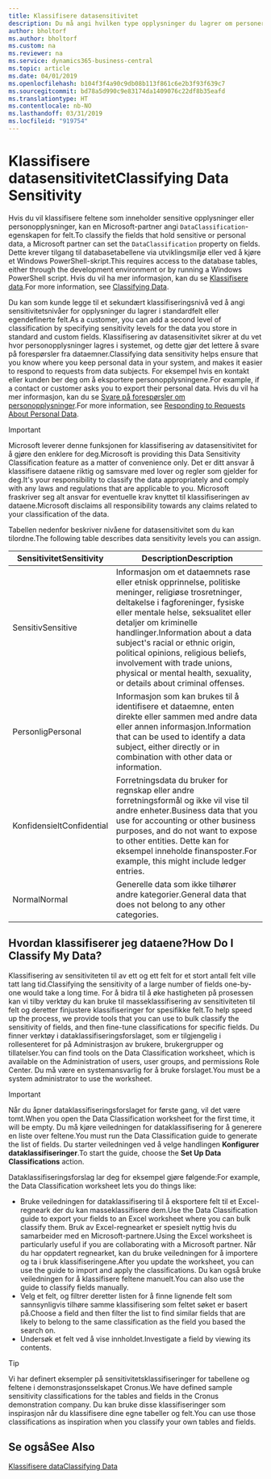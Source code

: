 ```yaml
---
title: Klassifisere datasensitivitet
description: Du må angi hvilken type opplysninger du lagrer om personer slik at du kan svare på forespørsler fra dataemner.
author: bholtorf
ms.author: bholtorf
ms.custom: na
ms.reviewer: na
ms.service: dynamics365-business-central
ms.topic: article
ms.date: 04/01/2019
ms.openlocfilehash: b104f3f4a90c9db08b113f861c6e2b3f93f639c7
ms.sourcegitcommit: bd78a5d990c9e83174da1409076c22df8b35eafd
ms.translationtype: HT
ms.contentlocale: nb-NO
ms.lasthandoff: 03/31/2019
ms.locfileid: "919754"
---
```

# <a name="classifying-data-sensitivity"></a><span data-ttu-id="dd310-103">Klassifisere datasensitivitet</span><span class="sxs-lookup"><span data-stu-id="dd310-103">Classifying Data Sensitivity</span></span>
<span data-ttu-id="dd310-104">Hvis du vil klassifisere feltene som inneholder sensitive opplysninger eller personopplysninger, kan en Microsoft-partner angi ```DataClassification```-egenskapen for felt.</span><span class="sxs-lookup"><span data-stu-id="dd310-104">To classify the fields that hold sensitive or personal data, a Microsoft partner can set the ```DataClassification``` property on fields.</span></span> <span data-ttu-id="dd310-105">Dette krever tilgang til databasetabellene via utviklingsmiljø eller ved å kjøre et Windows PowerShell-skript.</span><span class="sxs-lookup"><span data-stu-id="dd310-105">This requires access to the database tables, either through the development environment or by running a Windows PowerShell script.</span></span> <span data-ttu-id="dd310-106">Hvis du vil ha mer informasjon, kan du se [Klassifisere data](https://docs.microsoft.com/en-us/dynamics-nav/classifying-data).</span><span class="sxs-lookup"><span data-stu-id="dd310-106">For more information, see [Classifying Data](https://docs.microsoft.com/en-us/dynamics-nav/classifying-data).</span></span>  

<span data-ttu-id="dd310-107">Du kan som kunde legge til et sekundært klassifiseringsnivå ved å angi sensitivitetsnivåer for opplysninger du lagrer i standardfelt eller egendefinerte felt.</span><span class="sxs-lookup"><span data-stu-id="dd310-107">As a customer, you can add a second level of classification by specifying sensitivity levels for the data you store in standard and custom fields.</span></span> <span data-ttu-id="dd310-108">Klassifisering av datasensitivitet sikrer at du vet hvor personopplysninger lagres i systemet, og dette gjør det lettere å svare på forespørsler fra dataemner.</span><span class="sxs-lookup"><span data-stu-id="dd310-108">Classifying data sensitivity helps ensure that you know where you keep personal data in your system, and makes it easier to respond to requests from data subjects.</span></span> <span data-ttu-id="dd310-109">For eksempel hvis en kontakt eller kunden ber deg om å eksportere personopplysningene.</span><span class="sxs-lookup"><span data-stu-id="dd310-109">For example, if a contact or customer asks you to export their personal data.</span></span> <span data-ttu-id="dd310-110">Hvis du vil ha mer informasjon, kan du se [Svare på forespørsler om personopplysninger](admin-responding-to-requests-about-personal-data.md).</span><span class="sxs-lookup"><span data-stu-id="dd310-110">For more information, see [Responding to Requests About Personal Data](admin-responding-to-requests-about-personal-data.md).</span></span>

> [!Important]
> <span data-ttu-id="dd310-111">Microsoft leverer denne funksjonen for klassifisering av datasensitivitet for å gjøre den enklere for deg.</span><span class="sxs-lookup"><span data-stu-id="dd310-111">Microsoft is providing this Data Sensitivity Classification feature as a matter of convenience only.</span></span> <span data-ttu-id="dd310-112">Det er ditt ansvar å klassifisere dataene riktig og samsvare med lover og regler som gjelder for deg.</span><span class="sxs-lookup"><span data-stu-id="dd310-112">It's your responsibility to classify the data appropriately and comply with any laws and regulations that are applicable to you.</span></span> <span data-ttu-id="dd310-113">Microsoft fraskriver seg alt ansvar for eventuelle krav knyttet til klassifiseringen av dataene.</span><span class="sxs-lookup"><span data-stu-id="dd310-113">Microsoft disclaims all responsibility towards any claims related to your classification of the data.</span></span>  

<span data-ttu-id="dd310-114">Tabellen nedenfor beskriver nivåene for datasensitivitet som du kan tilordne.</span><span class="sxs-lookup"><span data-stu-id="dd310-114">The following table describes data sensitivity levels you can assign.</span></span>

|<span data-ttu-id="dd310-115">Sensitivitet</span><span class="sxs-lookup"><span data-stu-id="dd310-115">Sensitivity</span></span>|<span data-ttu-id="dd310-116">Description</span><span class="sxs-lookup"><span data-stu-id="dd310-116">Description</span></span>|
|----|----|
|<span data-ttu-id="dd310-117">Sensitiv</span><span class="sxs-lookup"><span data-stu-id="dd310-117">Sensitive</span></span> | <span data-ttu-id="dd310-118">Informasjon om et dataemnets rase eller etnisk opprinnelse, politiske meninger, religiøse trosretninger, deltakelse i fagforeninger, fysiske eller mentale helse, seksualitet eller detaljer om kriminelle handlinger.</span><span class="sxs-lookup"><span data-stu-id="dd310-118">Information about a data subject's racial or ethnic origin, political opinions, religious beliefs, involvement with trade unions, physical or mental health, sexuality, or details about criminal offenses.</span></span> |
|<span data-ttu-id="dd310-119">Personlig</span><span class="sxs-lookup"><span data-stu-id="dd310-119">Personal</span></span> | <span data-ttu-id="dd310-120">Informasjon som kan brukes til å identifisere et dataemne, enten direkte eller sammen med andre data eller annen informasjon.</span><span class="sxs-lookup"><span data-stu-id="dd310-120">Information that can be used to identify a data subject, either directly or in combination with other data or information.</span></span>|
|<span data-ttu-id="dd310-121">Konfidensielt</span><span class="sxs-lookup"><span data-stu-id="dd310-121">Confidential</span></span> | <span data-ttu-id="dd310-122">Forretningsdata du bruker for regnskap eller andre forretningsformål og ikke vil vise til andre enheter.</span><span class="sxs-lookup"><span data-stu-id="dd310-122">Business data that you use for accounting or other business purposes, and do not want to expose to other entities.</span></span> <span data-ttu-id="dd310-123">Dette kan for eksempel inneholde finansposter.</span><span class="sxs-lookup"><span data-stu-id="dd310-123">For example, this might include ledger entries.</span></span>|
|<span data-ttu-id="dd310-124">Normal</span><span class="sxs-lookup"><span data-stu-id="dd310-124">Normal</span></span> | <span data-ttu-id="dd310-125">Generelle data som ikke tilhører andre kategorier.</span><span class="sxs-lookup"><span data-stu-id="dd310-125">General data that does not belong to any other categories.</span></span>|

## <a name="how-do-i-classify-my-data"></a><span data-ttu-id="dd310-126">Hvordan klassifiserer jeg dataene?</span><span class="sxs-lookup"><span data-stu-id="dd310-126">How Do I Classify My Data?</span></span>
<span data-ttu-id="dd310-127">Klassifisering av sensitiviteten til av ett og ett felt for et stort antall felt ville tatt lang tid.</span><span class="sxs-lookup"><span data-stu-id="dd310-127">Classifying the sensitivity of a large number of fields one-by-one would take a long time.</span></span> <span data-ttu-id="dd310-128">For å bidra til å øke hastigheten på prosessen kan vi tilby verktøy du kan bruke til masseklassifisering av sensitiviteten til felt og deretter finjustere klassifiseringer for spesifikke felt.</span><span class="sxs-lookup"><span data-stu-id="dd310-128">To help speed up the process, we provide tools that you can use to bulk classify the sensitivity of fields, and then fine-tune classifications for specific fields.</span></span> <span data-ttu-id="dd310-129">Du finner verktøy i dataklassifiseringsforslaget, som er tilgjengelig i rollesenteret for på Administrasjon av brukere, brukergrupper og tillatelser.</span><span class="sxs-lookup"><span data-stu-id="dd310-129">You can find tools on the Data Classification worksheet, which is available on the Administration of users, user groups, and permissions Role Center.</span></span> <span data-ttu-id="dd310-130">Du må være en systemansvarlig for å bruke forslaget.</span><span class="sxs-lookup"><span data-stu-id="dd310-130">You must be a system administrator to use the worksheet.</span></span>

> [!Important]
> <span data-ttu-id="dd310-131">Når du åpner dataklassifiseringsforslaget for første gang, vil det være tomt.</span><span class="sxs-lookup"><span data-stu-id="dd310-131">When you open the Data Classification worksheet for the first time, it will be empty.</span></span> <span data-ttu-id="dd310-132">Du må kjøre veiledningen for dataklassifisering for å generere en liste over feltene.</span><span class="sxs-lookup"><span data-stu-id="dd310-132">You must run the Data Classification guide to generate the list of fields.</span></span> <span data-ttu-id="dd310-133">Du starter veiledningen ved å velge handlingen **Konfigurer dataklassifiseringer**.</span><span class="sxs-lookup"><span data-stu-id="dd310-133">To start the guide, choose the **Set Up Data Classifications** action.</span></span>

<span data-ttu-id="dd310-134">Dataklassifiseringsforslag lar deg for eksempel gjøre følgende:</span><span class="sxs-lookup"><span data-stu-id="dd310-134">For example, the Data Classification worksheet lets you do things like:</span></span>  

* <span data-ttu-id="dd310-135">Bruke veiledningen for dataklassifisering til å eksportere felt til et Excel-regneark der du kan masseklassifisere dem.</span><span class="sxs-lookup"><span data-stu-id="dd310-135">Use the Data Classification guide to export your fields to an Excel worksheet where you can bulk classify them.</span></span> <span data-ttu-id="dd310-136">Bruk av Excel-regnearket er spesielt nyttig hvis du samarbeider med en Microsoft-partnere.</span><span class="sxs-lookup"><span data-stu-id="dd310-136">Using the Excel worksheet is particularly useful if you are collaborating with a Microsoft partner.</span></span> <span data-ttu-id="dd310-137">Når du har oppdatert regnearket, kan du bruke veiledningen for å importere og ta i bruk klassifiseringene.</span><span class="sxs-lookup"><span data-stu-id="dd310-137">After you update the worksheet, you can use the guide to import and apply the classifications.</span></span> <span data-ttu-id="dd310-138">Du kan også bruke veiledningen for å klassifisere feltene manuelt.</span><span class="sxs-lookup"><span data-stu-id="dd310-138">You can also use the guide to classify fields manually.</span></span>  
* <span data-ttu-id="dd310-139">Velg et felt, og filtrer deretter listen for å finne lignende felt som sannsynligvis tilhøre samme klassifisering som feltet søket er basert på.</span><span class="sxs-lookup"><span data-stu-id="dd310-139">Choose a field and then filter the list to find similar fields that are likely to belong to the same classification as the field you based the search on.</span></span>  
* <span data-ttu-id="dd310-140">Undersøk et felt ved å vise innholdet.</span><span class="sxs-lookup"><span data-stu-id="dd310-140">Investigate a field by viewing its contents.</span></span>  

> [!Tip]
> <span data-ttu-id="dd310-141">Vi har definert eksempler på sensitivitetsklassifiseringer for tabellene og feltene i demonstrasjonsselskapet Cronus.</span><span class="sxs-lookup"><span data-stu-id="dd310-141">We have defined sample sensitivity classifications for the tables and fields in the Cronus demonstration company.</span></span> <span data-ttu-id="dd310-142">Du kan bruke disse klassifiseringer som inspirasjon når du klassifisere dine egne tabeller og felt.</span><span class="sxs-lookup"><span data-stu-id="dd310-142">You can use those classifications as inspiration when you classify your own tables and fields.</span></span>

## <a name="see-also"></a><span data-ttu-id="dd310-143">Se også</span><span class="sxs-lookup"><span data-stu-id="dd310-143">See Also</span></span>
[<span data-ttu-id="dd310-144">Klassifisere data</span><span class="sxs-lookup"><span data-stu-id="dd310-144">Classifying Data</span></span>](https://docs.microsoft.com/en-us/dynamics-nav/classifying-data)  
